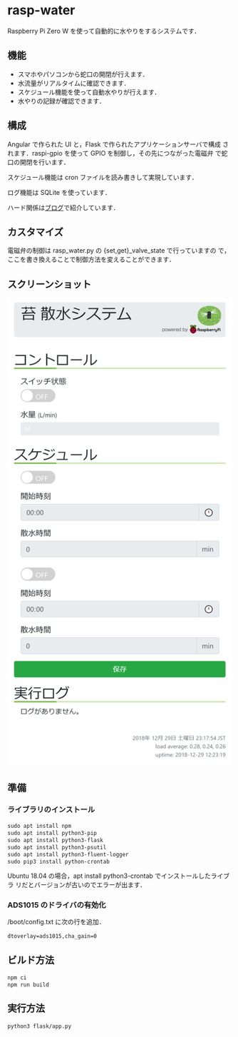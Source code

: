 # rasp-water

Raspberry Pi Zero W を使って自動的に水やりをするシステムです．

## 機能

- スマホやパソコンから蛇口の開閉が行えます．
- 水流量がリアルタイムに確認できます．
- スケジュール機能を使って自動水やりが行えます．
- 水やりの記録が確認できます．

## 構成

Angular で作られた UI と，Flask で作られたアプリケーションサーバで構成
されます．raspi-gpio を使って GPIO を制御し，その先につながった電磁弁
で蛇口の開閉を行います．

スケジュール機能は cron ファイルを読み書きして実現しています．

ログ機能は SQLite を使っています．

ハード関係は[ブログ](https://rabbit-note.com/2018/12/31/raspberry-pi-watering-system-hard/)で紹介しています．

## カスタマイズ

電磁弁の制御は rasp_water.py の {set,get}_valve_state で行っていますの
で，ここを書き換えることで制御方法を変えることができます．

## スクリーンショット

<img src="screenshot.png" width="777">

## 準備

### ライブラリのインストール

```bash:bash
sudo apt install npm
sudo apt install python3-pip
sudo apt install python3-flask
sudo apt install python3-psutil
sudo apt install python3-fluent-logger
sudo pip3 install python-crontab
```

Ubuntu 18.04 の場合，apt install python3-crontab でインストールしたライブラ
リだとバージョンが古いのでエラーが出ます．

### ADS1015 のドライバの有効化

/boot/config.txt に次の行を追加．

```bash:bash
dtoverlay=ads1015,cha_gain=0
```

## ビルド方法

```bash:bash
npm ci
npm run build
```

## 実行方法

```bash:bash
python3 flask/app.py
```
